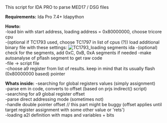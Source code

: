 This script for IDA PRO to parse MED17 / DSG files

<b>Requirements:</b>
Ida Pro 7.4+
Idapython

<b>Howto:</b>  
  -load bin with start address, loading address = 0x80000000, choose tricore cpu  
  -(optional if TC1793 used, choose TC1797 in list of cpus (?)) load additional binary file with these settings: ![TC1793_loading segments ida](https://github.com/user-attachments/assets/23f9d4b5-9f90-4449-85da-2943e3e4e354)
  -(optional) check for the segments, add 0xC, 0xB, 0xA segments if needed
  -make autoanalyse of pflash segment to get raw code  
  -file -> script file  
  -choose a9 register from list of results. keep in mind that its usually flash (0x80000000 based) pointer

<b>Whats inside:</b>
-searching for global registers values (simply assignment)  
-parse em in code, converts to offset (based on prjs indirect() script)  
-searching for a9 global register offset  
-parse direct addressing mode (sometimes not)  
-handle double pointer offset // this part might be buggy (offset applies until target register assignment with some other value or 'rets')  
-loading a2l definition with maps and variables + bits  

